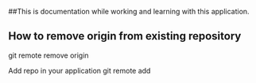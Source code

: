 ##This is documentation while working and learning with this application.

## How to remove origin from existing repository 
git remote remove origin 

Add repo in your application
git remote add 

